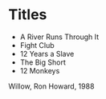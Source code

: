 # Titles

- A River Runs Through It
- Fight Club
- 12 Years a Slave
- The Big Short
- 12 Monkeys

Willow, Ron Howard, 1988
